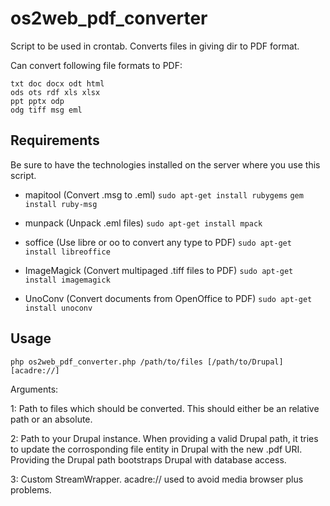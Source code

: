 os2web_pdf_converter
====================

Script to be used in crontab. Converts files in giving dir to PDF format.

Can convert following file formats to PDF:

    txt doc docx odt html
    ods ots rdf xls xlsx
    ppt pptx odp
    odg tiff msg eml


Requirements
------------
Be sure to have the technologies installed on the server where you use this
script.

 - mapitool (Convert .msg to .eml)
   `sudo apt-get install rubygems`
   `gem install ruby-msg`

 - munpack (Unpack .eml files)
   `sudo apt-get install mpack`

 - soffice (Use libre or oo to convert any type to PDF)
   `sudo apt-get install libreoffice`

 - ImageMagick (Convert multipaged .tiff files to PDF)
   `sudo apt-get install imagemagick`

 - UnoConv (Convert documents from OpenOffice to PDF)
   `sudo apt-get install unoconv`

Usage
-----

  `php os2web_pdf_converter.php /path/to/files [/path/to/Drupal] [acadre://]`

Arguments:

1: Path to files which should be converted. This should either be an
   relative path or an absolute.

2: Path to your Drupal instance. When providing a valid Drupal path, it
   tries to update the corrosponding file entity in Drupal with the new
   .pdf URI. Providing the Drupal path bootstraps Drupal with database access.

3: Custom StreamWrapper. acadre:// used to avoid media browser plus problems.
